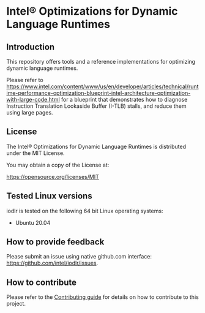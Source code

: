 # Intel&reg; Optimizations for Dynamic Language Runtimes


## Introduction
This repository offers tools and a reference implementations for
optimizing dynamic language runtimes.

Please refer to
https://www.intel.com/content/www/us/en/developer/articles/technical/runtime-performance-optimization-blueprint-intel-architecture-optimization-with-large-code.html
for a blueprint that demonstrates how to diagnose Instruction Translation Lookaside Buffer (I-TLB) stalls, and
reduce them using large pages. 


## License

The Intel&reg; Optimizations for Dynamic Language Runtimes is distributed under the MIT License.

You may obtain a copy of the License at:

https://opensource.org/licenses/MIT

## Tested Linux versions

iodlr is tested on the following 64 bit Linux operating systems:

* Ubuntu 20.04


## How to provide feedback
Please submit an issue using native github.com interface: https://github.com/intel/iodlr/issues.

## How to contribute

Please refer to the [Contributing guide](CONTRIBUTING.md) for details on how to contribute
to this project.
